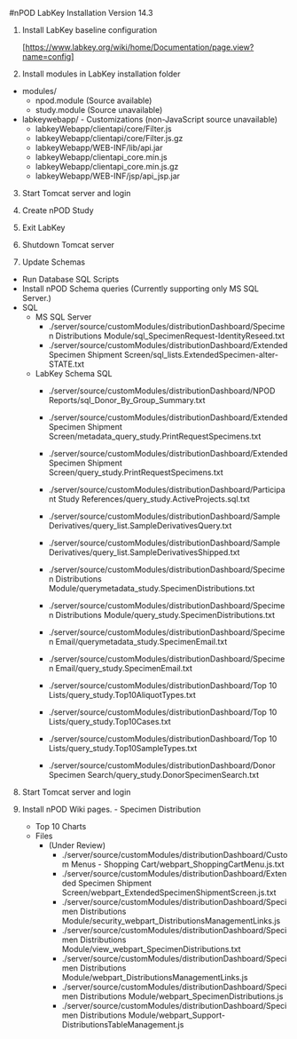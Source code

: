 #nPOD LabKey Installation Version 14.3

	
1.  Install LabKey baseline configuration

    [https://www.labkey.org/wiki/home/Documentation/page.view?name=config]
  
2.  Install modules in LabKey installation folder
  - modules/ 
    - npod.module  (Source available)
    - study.module  (Source unavailable)
  - labkeywebapp/ - Customizations (non-JavaScript source unavailable)  
    - labkeyWebapp/clientapi/core/Filter.js
    - labkeyWebapp/clientapi/core/Filter.js.gz
    - labkeyWebapp/WEB-INF/lib/api.jar
    - labkeyWebapp/clientapi_core.min.js
    - labkeyWebapp/clientapi_core.min.js.gz
    - labkeyWebapp/WEB-INF/jsp/api_jsp.jar

3. Start Tomcat server and login

4. Create nPOD Study

5. Exit LabKey 

6. Shutdown Tomcat server

7. Update Schemas
  - Run Database SQL Scripts
  - Install nPOD Schema queries
    (Currently supporting only MS SQL Server.)
  - SQL
    - MS SQL Server
        - ./server/source/customModules/distributionDashboard/Specimen Distributions Module/sql_SpecimenRequest-IdentityReseed.txt
        - ./server/source/customModules/distributionDashboard/Extended Specimen Shipment Screen/sql_lists.ExtendedSpecimen-alter-STATE.txt
    - LabKey Schema SQL
        - ./server/source/customModules/distributionDashboard/NPOD Reports/sql_Donor_By_Group_Summary.txt

        - ./server/source/customModules/distributionDashboard/Extended Specimen Shipment Screen/metadata_query_study.PrintRequestSpecimens.txt
        - ./server/source/customModules/distributionDashboard/Extended Specimen Shipment Screen/query_study.PrintRequestSpecimens.txt

        - ./server/source/customModules/distributionDashboard/Participant Study References/query_study.ActiveProjects.sql.txt

        - ./server/source/customModules/distributionDashboard/Sample Derivatives/query_list.SampleDerivativesQuery.txt
        - ./server/source/customModules/distributionDashboard/Sample Derivatives/query_list.SampleDerivativesShipped.txt

        - ./server/source/customModules/distributionDashboard/Specimen Distributions Module/querymetadata_study.SpecimenDistributions.txt
        - ./server/source/customModules/distributionDashboard/Specimen Distributions Module/query_study.SpecimenDistributions.txt

        - ./server/source/customModules/distributionDashboard/Specimen Email/querymetadata_study.SpecimenEmail.txt
        - ./server/source/customModules/distributionDashboard/Specimen Email/query_study.SpecimenEmail.txt

        - ./server/source/customModules/distributionDashboard/Top 10 Lists/query_study.Top10AliquotTypes.txt
        - ./server/source/customModules/distributionDashboard/Top 10 Lists/query_study.Top10Cases.txt
        - ./server/source/customModules/distributionDashboard/Top 10 Lists/query_study.Top10SampleTypes.txt        

        - ./server/source/customModules/distributionDashboard/Donor Specimen Search/query_study.DonorSpecimenSearch.txt

8. Start Tomcat server and login

9. Install nPOD Wiki pages.
        - Specimen Distribution
	- Top 10 Charts
	- Files
        - (Under Review)
          - ./server/source/customModules/distributionDashboard/Custom Menus - Shopping Cart/webpart_ShoppingCartMenu.js.txt
          - ./server/source/customModules/distributionDashboard/Extended Specimen Shipment Screen/webpart_ExtendedSpecimenShipmentScreen.js.txt
          - ./server/source/customModules/distributionDashboard/Specimen Distributions Module/security_webpart_DistributionsManagementLinks.js
          - ./server/source/customModules/distributionDashboard/Specimen Distributions Module/view_webpart_SpecimenDistributions.txt
          - ./server/source/customModules/distributionDashboard/Specimen Distributions Module/webpart_DistributionsManagementLinks.js
          - ./server/source/customModules/distributionDashboard/Specimen Distributions Module/webpart_SpecimenDistributions.js
          - ./server/source/customModules/distributionDashboard/Specimen Distributions Module/webpart_Support-DistributionsTableManagement.js
